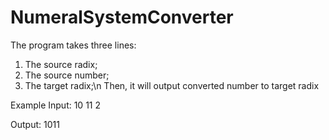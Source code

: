 # NumeralSystemConverter

The program takes three lines:
1. The source radix;
2. The source number;
3. The target radix;\n
Then, it will output converted number to target radix

Example
Input:
10
11
2

Output:
1011
